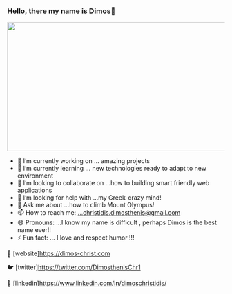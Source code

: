### Hello, there my name is Dimos👋

<img src="https://media-public.canva.com/MADGv2zIbrw/6/screen_2x.jpg" width="1000" height="300" />

- 🔭 I’m currently working on ... amazing projects
- 🌱 I’m currently learning ... new technologies ready to adapt to new environment
- 👯 I’m looking to collaborate on ...how to building smart friendly web applications
- 🤔 I’m looking for help with ...my Greek-crazy mind!
- 💬 Ask me about ...how to climb Mount Olympus!
- 📫 How to reach me: ...christidis.dimosthenis@gmail.com
- 😄 Pronouns: ...I know my name is difficult , perhaps Dimos is the best name ever!!
- ⚡ Fun fact: ... I love and respect humor !!!

🏡 [website]https://dimos-christ.com

🐦 [twitter]https://twitter.com/DimosthenisChr1 

👔 [linkedin]https://www.linkedin.com/in/dimoschristidis/



